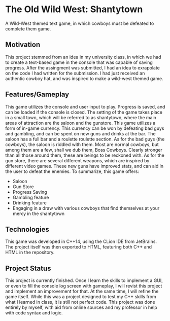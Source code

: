 # The Old Wild West: Shantytown
A Wild-West themed text game, in which cowboys must be defeated to complete them game.

## Motivation

  This project stemmed from an idea in my university class, in which we had to create a text-based game in the console that was capable of saving progress.
  After the assingment was submitted, I had an idea to exrapolate on the code I had written for the submission.
  I had just received an authentic cowboy hat, and was inspired to make a wild-west themed game.
  
## Features/Gameplay
  
  This game utilizes the console and user input to play. Progress is saved, and can be loaded if the console is closed.
  The setting of the game takes place in a small town, which will be referred to as shantytown, where the main areas of attraction are the saloon and the gunstore. 
  This game utilizes a form of in-game currency. This currency can be won by defeating bad guys and gambling, and can be spent on new guns and drinks at the bar.
  The saloon has a full bar and a roulette roulette section. As for the bad guys (the cowboys), the saloon is riddled with them.
  Most are normal cowboys, but among them are a few, shall we dub them, Boss Cowboys. Clearly stronger than all those around them, these are beings to be reckoned with.
  As for the gun store, there are several different weapons, which are inspired by different video games. These new guns have improved stats, and can aid in the user to defeat the enemies.
  To summarize, this game offers:
  * Saloon
  * Gun Store
  * Progress Saving
  * Gambling feature
  * Drinking feature
  * Engaging in a draw with various cowboys that find themselves at your mercy in the shantytown

## Technologies

  This game was developed in C++14, using the CLion IDE from JetBrains. The project itself was then exported to HTML, featuring both C++ and HTML in the           repository.
  
## Project Status

  This project is currently finished. Once I learn the skills to implement a GUI, or even to fill the console log screen with gameplay, I will revist this project and implement an improvement for that.
  At the same time, I will refine the game itself. While this was a project designed to test my C++ skills from what I learned in class, it is still not perfect code. This project was done entirely by myself, with aid from online sources and my professor in help with code syntax and logic.
